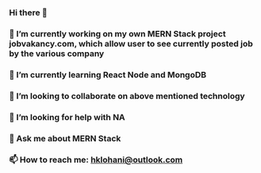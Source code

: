 ### Hi there 👋
### 🔭 I’m currently working on my own MERN Stack project jobvakancy.com, which allow user to see currently posted job by the various company
### 🌱 I’m currently learning React Node and MongoDB
### 👯 I’m looking to collaborate on above mentioned technology
### 🤔 I’m looking for help with NA
### 💬 Ask me about MERN Stack
### 📫 How to reach me: hklohani@outlook.com
<!--
**hklohani/hklohani** is a ✨ _special_ ✨ repository because its `README.md` (this file) appears on your GitHub profile.

Here are some ideas to get you started:


- 😄 Pronouns: ...
- ⚡ Fun fact: ...
-->
